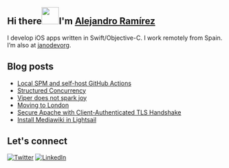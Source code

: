 ## Hi there<img src="https://media.giphy.com/media/gM5qFksULw54NMWyry/giphy.gif" width="40px" height="40px">I'm [Alejandro Ramírez](https://jano.dev/)
I develop iOS apps written in Swift/Objective-C. I work remotely from Spain. I’m also at [janodevorg](https://github.com/janodevorg).

## Blog posts
<!-- BLOG-POST-LIST:START -->
- [Local SPM and self-host GitHub Actions](https://jano.dev/programming/2022/04/16/local-spm-ga.html)
- [Structured Concurrency](https://jano.dev/programming/2021/10/28/structured-concurrency.html)
- [Viper does not spark joy](https://jano.dev/programming/2019/07/19/should-i-use-viper.html)
- [Moving to London](https://jano.dev/london/2018/11/06/moving-to-london.html)
- [Secure Apache with Client-Authenticated TLS Handshake](https://jano.dev/apache/ssl/2018/10/05/client-certification-authorization.html)
- [Install Mediawiki in Lightsail](https://jano.dev/lightsail/mediawiki/2018/10/04/install-mediawiki-in-lightsail.html)
<!-- BLOG-POST-LIST:END -->

## Let's connect
[![Twitter](https://img.shields.io/badge/twitter-blue.svg?&style=for-the-badge&logo=twitter&logoColor=white)](http://twitter.com/j4n0)
[![LinkedIn](https://img.shields.io/badge/linkedin-%230077B5.svg?&style=for-the-badge&logo=linkedin&logoColor=white)](https://www.linkedin.com/in/alraal/)
